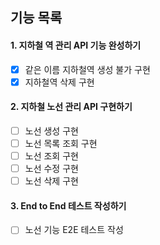 ## 기능 목록

#### 1. 지하철 역 관리 API 기능 완성하기
   - [x] 같은 이름 지하철역 생성 불가 구현
   - [x] 지하철역 삭제 구현

#### 2. 지하철 노선 관리 API 구현하기
   - [ ] 노선 생성 구현
   - [ ] 노선 목록 조회 구현
   - [ ] 노선 조회 구현
   - [ ] 노선 수정 구현
   - [ ] 노선 삭제 구현
   
#### 3. End to End 테스트 작성하기
   - [ ] 노선 기능 E2E 테스트 작성
   